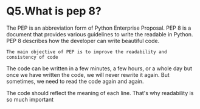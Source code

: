 # Q5.What is pep 8?

The PEP is an abbreviation form of Python Enterprise Proposal. PEP 8 is a document that provides various guidelines to write the readable in Python. PEP 8 describes how the developer can write beautiful code.

`The main objective of PEP is to improve the readability and consistency of code`

The code can be written in a few minutes, a few hours, or a whole day but once we have written the code, we will never rewrite it again. But sometimes, we need to read the code again and again.

The code should reflect the meaning of each line. That's why readability is so much important